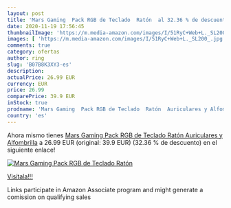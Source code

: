 ```yaml
---
layout: post
title: 'Mars Gaming  Pack RGB de Teclado  Ratón  al 32.36 % de descuento'
date: 2020-11-19 17:56:45
thumbnailImage: 'https://m.media-amazon.com/images/I/51RyC+Web+L._SL200_.jpg'
images: [ 'https://m.media-amazon.com/images/I/51RyC+Web+L._SL200_.jpg' ]
comments: true
category: ofertas
author: ring
slug: 'B07B8K3XY3-es'
description:
actualPrice: 26.99 EUR
currency: EUR
price: 26.99
comparePrice: 39.9 EUR
inStock: true
prodname: 'Mars Gaming  Pack RGB de Teclado  Ratón  Auriculares y Alfombrilla'
country: 'es'
---
```


Ahora mismo tienes [Mars Gaming  Pack RGB de Teclado  Ratón  Auriculares y Alfombrilla](https://www.amazon.es/dp/B07B8K3XY3/?tag=tolees-21) a 26.99 EUR (original: 39.9 EUR) (32.36 %  de descuento) en el siguiente enlace!

[![Mars Gaming  Pack RGB de Teclado  Ratón ](https://m.media-amazon.com/images/I/51RyC+Web+L._SL200_.jpg)](https://www.amazon.es/dp/B07B8K3XY3/?tag=tolees-21)

[Visítala!!!](https://www.amazon.es/dp/B07B8K3XY3/?tag=tolees-21)

Links participate in Amazon Associate program and might generate a comission on qualifying sales
